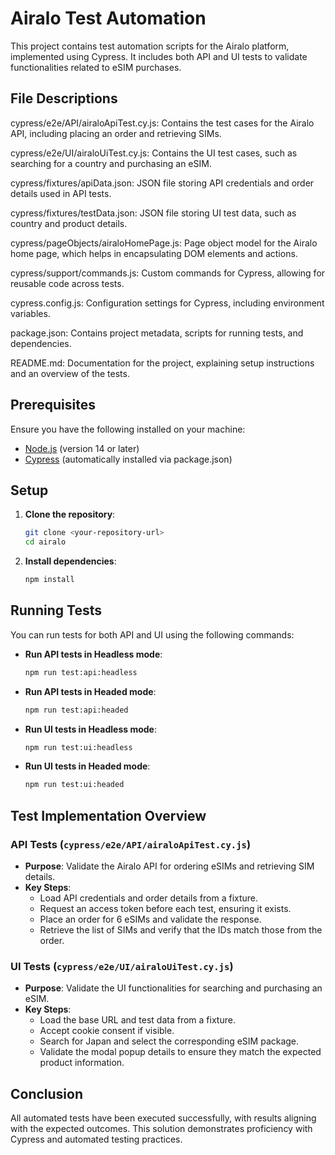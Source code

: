 # Airalo Test Automation

This project contains test automation scripts for the Airalo platform, implemented using Cypress. It includes both API and UI tests to validate functionalities related to eSIM purchases.

## File Descriptions
cypress/e2e/API/airaloApiTest.cy.js: Contains the test cases for the Airalo API, including placing an order and retrieving SIMs.

cypress/e2e/UI/airaloUiTest.cy.js: Contains the UI test cases, such as searching for a country and purchasing an eSIM.

cypress/fixtures/apiData.json: JSON file storing API credentials and order details used in API tests.

cypress/fixtures/testData.json: JSON file storing UI test data, such as country and product details.

cypress/pageObjects/airaloHomePage.js: Page object model for the Airalo home page, which helps in encapsulating DOM elements and actions.

cypress/support/commands.js: Custom commands for Cypress, allowing for reusable code across tests.

cypress.config.js: Configuration settings for Cypress, including environment variables.

package.json: Contains project metadata, scripts for running tests, and dependencies.

README.md: Documentation for the project, explaining setup instructions and an overview of the tests.

## Prerequisites

Ensure you have the following installed on your machine:
- [Node.js](https://nodejs.org/en/download/) (version 14 or later)
- [Cypress](https://www.cypress.io/) (automatically installed via package.json)

## Setup

1. **Clone the repository**:
   ```bash
   git clone <your-repository-url>
   cd airalo
   ```

2. **Install dependencies**:
   ```bash
   npm install
   ```

## Running Tests

You can run tests for both API and UI using the following commands:

- **Run API tests in Headless mode**:
  ```bash
  npm run test:api:headless
  ```

- **Run API tests in Headed mode**:
  ```bash
  npm run test:api:headed
  ```

- **Run UI tests in Headless mode**:
  ```bash
  npm run test:ui:headless
  ```

- **Run UI tests in Headed mode**:
  ```bash
  npm run test:ui:headed
  ```

## Test Implementation Overview

### API Tests (`cypress/e2e/API/airaloApiTest.cy.js`)

- **Purpose**: Validate the Airalo API for ordering eSIMs and retrieving SIM details.
- **Key Steps**:
    - Load API credentials and order details from a fixture.
    - Request an access token before each test, ensuring it exists.
    - Place an order for 6 eSIMs and validate the response.
    - Retrieve the list of SIMs and verify that the IDs match those from the order.

### UI Tests (`cypress/e2e/UI/airaloUiTest.cy.js`)

- **Purpose**: Validate the UI functionalities for searching and purchasing an eSIM.
- **Key Steps**:
    - Load the base URL and test data from a fixture.
    - Accept cookie consent if visible.
    - Search for Japan and select the corresponding eSIM package.
    - Validate the modal popup details to ensure they match the expected product information.

## Conclusion
All automated tests have been executed successfully, with results aligning with the expected outcomes. This solution demonstrates proficiency with Cypress and automated testing practices.